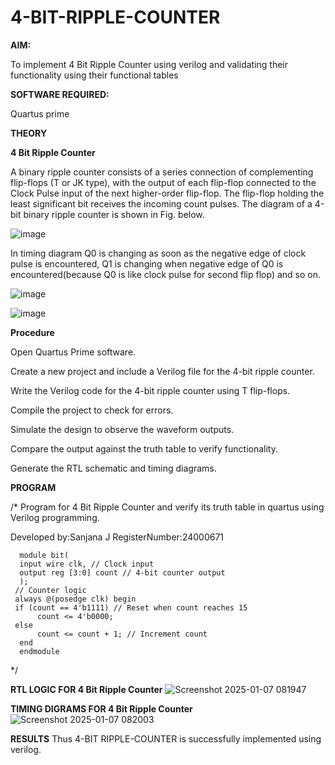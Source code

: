 # 4-BIT-RIPPLE-COUNTER

**AIM:**

To implement  4 Bit Ripple Counter using verilog and validating their functionality using their functional tables

**SOFTWARE REQUIRED:**

Quartus prime

**THEORY**

**4 Bit Ripple Counter**

A binary ripple counter consists of a series connection of complementing flip-flops (T or JK type), with the output of each flip-flop connected to the Clock Pulse input of the next higher-order flip-flop. The flip-flop holding the least significant bit receives the incoming count pulses. The diagram of a 4-bit binary ripple counter is shown in Fig. below.

![image](https://github.com/naavaneetha/4-BIT-RIPPLE-COUNTER/assets/154305477/cb4b74d4-31ab-4359-95d0-d22e67daba13)

In timing diagram Q0 is changing as soon as the negative edge of clock pulse is encountered, Q1 is changing when negative edge of Q0 is encountered(because Q0 is like clock pulse for second flip flop) and so on.

![image](https://github.com/naavaneetha/4-BIT-RIPPLE-COUNTER/assets/154305477/a573a7d6-014e-4e54-93e6-e2ac9530960b)

![image](https://github.com/naavaneetha/4-BIT-RIPPLE-COUNTER/assets/154305477/85e1958a-2fc1-49bb-9a9f-d58ccbf3663c)

**Procedure**

Open Quartus Prime software.

Create a new project and include a Verilog file for the 4-bit ripple counter.

Write the Verilog code for the 4-bit ripple counter using T flip-flops.

Compile the project to check for errors.

Simulate the design to observe the waveform outputs.

Compare the output against the truth table to verify functionality.

Generate the RTL schematic and timing diagrams.

**PROGRAM**

/* Program for 4 Bit Ripple Counter and verify its truth table in quartus using Verilog programming.

 Developed by:Sanjana J RegisterNumber:24000671

     
      module bit(
      input wire clk, // Clock input
      output reg [3:0] count // 4-bit counter output
      );
     // Counter logic
     always @(posedge clk) begin
     if (count == 4'b1111) // Reset when count reaches 15
          count <= 4'b0000;
     else
          count <= count + 1; // Increment count
      end    
      endmodule


*/

**RTL LOGIC FOR 4 Bit Ripple Counter**
![Screenshot 2025-01-07 081947](https://github.com/user-attachments/assets/f262124a-99af-4a3b-b3d7-d42fceeec9ca)

**TIMING DIGRAMS FOR 4 Bit Ripple Counter**
![Screenshot 2025-01-07 082003](https://github.com/user-attachments/assets/b825c89f-edcf-4389-ab25-d50139e2cb81)

**RESULTS**
Thus 4-BIT RIPPLE-COUNTER is successfully implemented using verilog.

